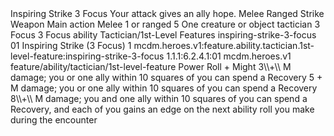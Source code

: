 <ability>
  <name>Inspiring Strike</name>
  <cost>3 Focus</cost>
  <flavor>Your attack gives an ally hope.</flavor>
  <keywords>
    <keyword>Melee</keyword>
    <keyword>Ranged</keyword>
    <keyword>Strike</keyword>
    <keyword>Weapon</keyword>
  </keywords>
  <type>Main action</type>
  <distance>Melee 1 or ranged 5</distance>
  <target>One creature or object</target>
  <metadata>
    <class>tactician</class>
    <cost>3 Focus</cost>
    <cost_amount>3</cost_amount>
    <cost_resource>Focus</cost_resource>
    <feature_type>ability</feature_type>
    <file_dpath>Tactician/1st-Level Features</file_dpath>
    <item_id>inspiring-strike-3-focus</item_id>
    <item_index>01</item_index>
    <item_name>Inspiring Strike (3 Focus)</item_name>
    <level>1</level>
    <scc>mcdm.heroes.v1:feature.ability.tactician.1st-level-feature:inspiring-strike-3-focus</scc>
    <scdc>1.1.1:6.2.4.1:01</scdc>
    <source>mcdm.heroes.v1</source>
    <type>feature/ability/tactician/1st-level-feature</type>
  </metadata>
  <effects>
    <effect type="roll">
      <roll>Power Roll + Might</roll>
      <t1>3\\+\\ M damage; you or one ally within 10 squares of you can spend a Recovery</t1>
      <t2>5 + M damage; you or one ally within 10 squares of you can spend a Recovery</t2>
      <t3>8\\+\\ M damage; you and one ally within 10 squares of you can spend a Recovery, and each of you gains an edge on the next ability roll you make during the encounter</t3>
    </effect>
  </effects>
</ability>
